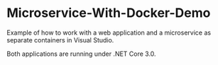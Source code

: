 # Microservice-With-Docker-Demo

Example of how to work with a web application and a microservice as separate containers in Visual Studio.

Both applications are running under .NET Core 3.0.
